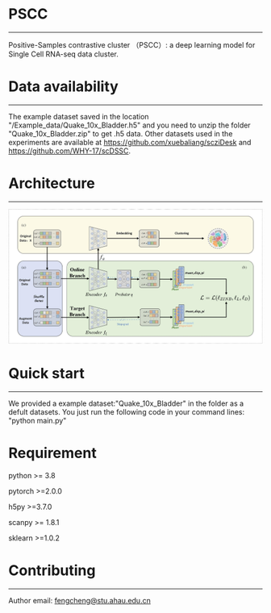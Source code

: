 # PSCC
-----
Positive-Samples contrastive cluster （PSCC）: a deep learning model for Single Cell RNA-seq data cluster.



# Data availability
-----
The example dataset saved in the location  "/Example_data/Quake_10x_Bladder.h5" and you need to unzip the folder "Quake_10x_Bladder.zip" to get .h5 data. Other datasets used in the experiments are available at https://github.com/xuebaliang/scziDesk and https://github.com/WHY-17/scDSSC.

# Architecture
-----

![model](https://github.com/FengCheng-Space/PSCC/blob/main/Architecture/PSCC_model.jpg)


# Quick start
-----
We provided a example dataset:"Quake_10x_Bladder" in the <a herf="https://github.com/FengCheng-Space/PSCC/tree/main/Example_data">folder as a defult datasets. You just run the following code in your command lines:
"python main.py"

# Requirement

python >= 3.8

pytorch  >=2.0.0

h5py >=3.7.0

scanpy >= 1.8.1

sklearn >=1.0.2

# Contributing
-----
Author email: fengcheng@stu.ahau.edu.cn

